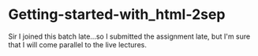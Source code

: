 # Getting-started-with_html-2sep


Sir I joined this batch late...so I submitted the assignment late, but I'm sure that I will come parallel to the live lectures.
